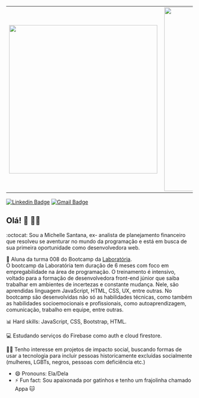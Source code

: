 <center>
  <table>
    <tr>
        <td><img width="400px" align="left" src="https://github-readme-stats.vercel.app/api/top-langs/?username=asmih&layout=compact&theme=tokyonight" /></td>
        <td><img width="495px" align="left" src="https://github-readme-stats.vercel.app/api?username=asmih&theme=tokyonight" /></td>
    </tr>   
  </table>
</center>

[![Linkedin Badge](https://img.shields.io/badge/-LinkedIn-blue?style=flat-square&logo=Linkedin&logoColor=white&link=https://www.linkedin.com/in/michelle-de-araujo-santana/)](https://www.linkedin.com/in/michelle-de-araujo-santana/)
[![Gmail Badge](https://img.shields.io/badge/-Gmail-c14438?style=flat-square&logo=Gmail&logoColor=white&link=mailto:michelledearaujo2@gmail.com)](mailto:michelledearaujo2@gmail.com)

## Olá! 👋 :woman_technologist: 

:octocat: Sou a Michelle Santana, ex- analista de planejamento financeiro que resolveu se aventurar no mundo da programação e está em busca de sua primeira oportunidade como desenvolvedora web.

💛 Aluna da turma 008 do Bootcamp da [Laboratória](https://www.laboratoria.la/br). <br>
O bootcamp da Laboratória tem duração de 6 meses com foco em empregabilidade na área de programação. O treinamento é intensivo, voltado para a formação de desenvolvedora front-end júnior que saiba trabalhar em ambientes de incertezas e constante mudança. Nele, são aprendidas linguagem JavaScript, HTML, CSS, UX, entre outras. 
No bootcamp são desenvolvidas não só as habilidades técnicas, como também as habilidades socioemocionais e profissionais, como autoaprendizagem, comunicação, trabalho em equipe, entre outras. 

:bar_chart: Hard skills: JavaScript, CSS, Bootstrap, HTML.

:computer: Estudando serviços do Firebase como auth e cloud firestore.

:rainbow_flag: Tenho interesse em projetos de impacto social, buscando formas de usar a tecnologia para incluir pessoas historicamente excluídas socialmente (mulheres, LGBTs, negros, pessoas com deficiência etc.)

- 😄 Pronouns: Ela/Dela
- ⚡ Fun fact: Sou apaixonada por gatinhos e tenho um frajolinha chamado Appa 🐱

